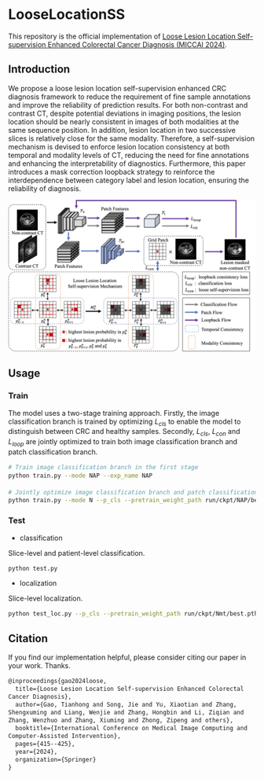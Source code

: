 # LooseLocationSS

This repository is the official implementation of [Loose Lesion Location Self-supervision Enhanced Colorectal Cancer Diagnosis (MICCAI 2024)](https://papers.miccai.org/miccai-2024/paper/1379_paper.pdf).

## Introduction

We propose a loose lesion location self-supervision enhanced CRC diagnosis framework to reduce the requirement of fine sample annotations and improve the reliability of prediction results. For both non-contrast and contrast CT, despite potential deviations in imaging positions, the lesion location should be nearly consistent in images of both modalities at the same sequence position. In addition, lesion location in two successive slices is relatively close for the same modality. Therefore, a self-supervision mechanism is devised to enforce lesion location consistency at both temporal and modality levels of CT, reducing the need for fine annotations and enhancing the interpretability of diagnostics. Furthermore, this paper introduces a mask correction loopback strategy to reinforce the interdependence between category label and lesion location, ensuring the reliability of diagnosis.

<img src="image/overview.png" alt="overview" width=750 />

## Usage

### Train

The model uses a two-stage training approach. Firstly, the image classification branch is trained by optimizing $L_{cls}$ to enable the model to distinguish between CRC and healthy samples. Secondly, $L_{cls}$, $L_{con}$ and $L_{loop}$ are jointly optimized to train both image classification branch and patch classification branch.

```bash
# Train image classification branch in the first stage
python train.py --mode NAP --exp_name NAP

# Jointly optimize image classification branch and patch classification branch in the second stage 
python train.py --mode N --p_cls --pretrain_weight_path run/ckpt/NAP/best.pth --exp_name Nmt
```

### Test

* classification

Slice-level and patient-level classification.

```bash
python test.py
```

* localization

Slice-level localization.

```bash
python test_loc.py --p_cls --pretrain_weight_path run/ckpt/Nmt/best.pth
```

## Citation

If you find our implementation helpful, please consider citing our paper in your work. Thanks.

```
@inproceedings{gao2024loose,
  title={Loose Lesion Location Self-supervision Enhanced Colorectal Cancer Diagnosis},
  author={Gao, Tianhong and Song, Jie and Yu, Xiaotian and Zhang, Shengxuming and Liang, Wenjie and Zhang, Hongbin and Li, Ziqian and Zhang, Wenzhuo and Zhang, Xiuming and Zhong, Zipeng and others},
  booktitle={International Conference on Medical Image Computing and Computer-Assisted Intervention},
  pages={415--425},
  year={2024},
  organization={Springer}
}
```
